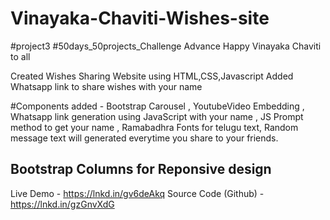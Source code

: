 # Vinayaka-Chaviti-Wishes-site

#project3 #50days_50projects_Challenge
Advance Happy Vinayaka Chaviti to all

Created Wishes Sharing Website using HTML,CSS,Javascript
Added Whatsapp link to share wishes with your name

#Components added - 
Bootstrap Carousel ,
YoutubeVideo Embedding ,
Whatsapp link generation using JavaScript with your name ,
JS Prompt method to get your name ,
Ramabadhra Fonts for telugu text,
Random message text will generated everytime you share to your friends.

Bootstrap Columns for Reponsive design
------
Live Demo - https://lnkd.in/gv6deAkq
Source Code (Github) - https://lnkd.in/gzGnvXdG
